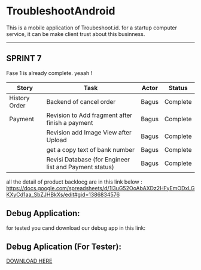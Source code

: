 # TroubleshootAndroid
This is a mobile application of Troubeshoot.id.
for a startup computer service, it can be make client trust about this businness.

<hr>

## SPRINT 7
Fase 1 is already complete. yeaah !

| Story         | Task                             | Actor | Status   |
|---------------|----------------------------------|-------|----------|
| History Order | Backend of cancel order          | Bagus | Complete |
| Payment       | Revision to Add fragment after finish a payment | Bagus | Complete |
|               | Revision add Image View after Upload      | Bagus | Complete |
|               | get a copy text of bank number   | Bagus | Complete |
|               | Revisi Database (for Engineer list and Payment status)   | Bagus | Complete |

all the detail of product backlocg are in this link below : <br>
https://docs.google.com/spreadsheets/d/1l3uG52OoAbAXDz2HFyEmODxLGKXyCd1aa_SbZJHBkXs/edit#gid=1386834576



## Debug Application:
for tested you cand download our debug app in this link:
## Debug Aplication (For Tester):
[DOWNLOAD HERE](https://drive.google.com/file/d/1sXkFDJ8xAq57hSua2y926RhHR0yPsgqs/view?usp=sharing)
<br>
<br>

